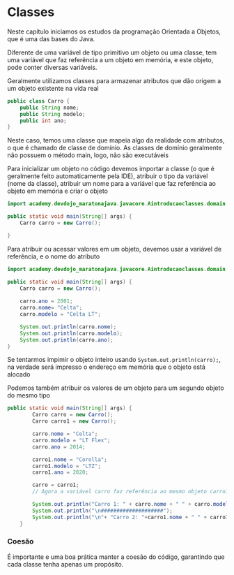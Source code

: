 # Classes

Neste capítulo iniciamos os estudos da programação Orientada a Objetos, que é uma das bases do Java. 

Diferente de uma variável de tipo primitivo um objeto ou uma classe, tem uma variável que faz referência a um objeto em memória, e
este objeto, pode conter diversas variáveis.

Geralmente utilizamos classes para armazenar atributos que dão origem a um objeto existente na vida real

```java
public class Carro {
    public String nome;
    public String modelo;
    public int ano;
}
```

Neste caso, temos uma classe que mapeia algo da realidade com atributos, o que é chamado de classe de domínio. 
As classes de domínio geralmente não possuem o método main, logo, não são executáveis

Para inicializar um objeto no código devemos importar a classe (o que é geralmente feito automaticamente pela IDE),
atribuir o tipo da variável (nome da classe), atribuir um nome para a variável que faz referência ao objeto em memória
e criar o objeto

```java
import academy.devdojo_maratonajava.javacore.Aintroducaoclasses.domain.Carro;

public static void main(String[] args) {
    Carro carro = new Carro();

}
```

Para atribuir ou acessar valores em um objeto, devemos usar a variável de referência, e o nome do atributo

```java
import academy.devdojo_maratonajava.javacore.Aintroducaoclasses.domain.Carro;

public static void main(String[] args) {
    Carro carro = new Carro();
    
    carro.ano = 2001;
    carro.nome= "Celta";
    carro.modelo = "Celta LT";

    System.out.println(carro.nome);
    System.out.println(carro.modelo);
    System.out.println(carro.ano);
}
```

Se tentarmos impimir o objeto inteiro usando `System.out.println(carro);`, 
na verdade será impresso o endereço em memória que o objeto está alocado

Podemos também atribuir os valores de um objeto para um segundo objeto do mesmo tipo

```java
public static void main(String[] args) {
        Carro carro = new Carro();
        Carro carro1 = new Carro();

        carro.nome = "Celta";
        carro.modelo = "LT Flex";
        carro.ano = 2014;

        carro1.nome = "Corolla";
        carro1.modelo = "LTZ";
        carro1.ano = 2020;

        carro = carro1;
        // Agora a variável carro faz referência ao mesmo objeto carro1, mas isso faz com que os valores de carro sejam perdidos

        System.out.println("Carro 1: " + carro.nome + " " + carro.modelo + " " + carro.ano);
        System.out.println("\n####################");
        System.out.println("\n"+ "Carro 2: "+carro1.nome + " " + carro1.modelo+ " " + carro1.ano);
    }
```

### Coesão

É importante e uma boa prática manter a coesão do código, garantindo que cada classe tenha apenas um propósito.

